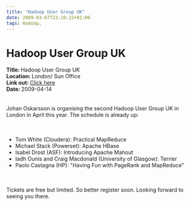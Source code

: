 ```yaml
---
title: "Hadoop User Group UK"
date: 2009-03-07T23:10:22+01:00
tags: Hadoop,
---
```


# Hadoop User Group UK


<strong>Title: </strong>Hadoop User Group UK<br /><strong>Location: </strong>London/ Sun Office<br /><strong>Link out: 
</strong><a href="http://huguk.org" target="_blanck">Click here</a><br /><strong>Date: </strong>2009-04-14<br 
/><br><br>Johan Oskarsson is organising the second Hadoop User Group UK in London in April this year. The schedule is 
already up:<br><br><ul><br>  <li>Tom White (Cloudera): Practical MapReduce<br>  <li> Michael Stack (Powerset): Apache 
HBase<br>  <li> Isabel Drost (ASF): Introducing Apache Mahout<br>  <li> Iadh Ounis and Craig Macdonald (University of 
Glasgow): Terrier<br>  <li> Paolo Castagna (HP): "Having Fun with PageRank and MapReduce"<br></ul><br><br>Tickets are 
free but limited. So better register soon. Looking forward to seeing you there.
